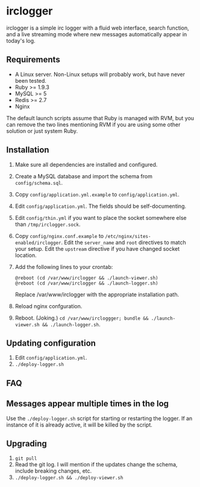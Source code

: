 irclogger
=========

irclogger is a simple irc logger with a fluid web interface, search function, and a live streaming mode where new messages automatically appear in today's log.

Requirements
------------

  * A Linux server. Non-Linux setups will probably work, but have never been tested.
  * Ruby  >= 1.9.3
  * MySQL >= 5
  * Redis >= 2.7
  * Nginx

The default launch scripts assume that Ruby is managed with RVM, but you can remove the two lines mentioning RVM if you are using some other solution or just system Ruby.

Installation
------------

  1. Make sure all dependencies are installed and configured.
  2. Create a MySQL database and import the schema from `config/schema.sql`.
  3. Copy `config/application.yml.example` to `config/application.yml`.
  4. Edit `config/application.yml`. The fields should be self-documenting.
  5. Edit `config/thin.yml` if you want to place the socket somewhere else than `/tmp/irclogger.sock`.
  6. Copy `config/nginx.conf.example` to `/etc/nginx/sites-enabled/irclogger`. Edit the `server_name` and `root` directives to match your setup. Edit the `upstream` directive if you have changed socket location.
  7. Add the following lines to your crontab:

         @reboot (cd /var/www/irclogger && ./launch-viewer.sh)
         @reboot (cd /var/www/irclogger && ./launch-logger.sh)

     Replace /var/www/irclogger with the appropriate installation path.

  8. Reload nginx confguration.
  9. Reboot. (Joking.) `cd /var/www/ircloggger; bundle && ./launch-viewer.sh && ./launch-logger.sh`.

Updating configuration
----------------------

  1. Edit `config/application.yml`.
  2. `./deploy-logger.sh`

FAQ
---

## Messages appear multiple times in the log

Use the `./deploy-logger.sh` script for starting or restarting the logger. If an instance of it is already active, it will be killed by the script.

Upgrading
---------

  1. `git pull`
  2. Read the git log. I will mention if the updates change the schema, include breaking changes, etc.
  3. `./deploy-logger.sh && ./deploy-viewer.sh`
